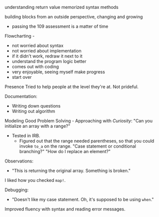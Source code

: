 understanding return value
memorized syntax
methods

building blocks
from an outside perspective, changing and growing
 - passing the 109 assessment is a matter of time

Flowcharting - 
  - not worried about syntax
  - not worried about implementation
  - if it didn't work, redraw it next to it
  - understand the program logic better
  - comes out with coding
  - very enjoyable, seeing myself make progress
  - start over

Presence
Tried to help people at the level they're at.
Not prideful.


Documentation:
- Writing down questions
- Writing out algorithm

Modeling Good Problem Solving - Approaching with _Curiosity_:
"Can you initialize an array with a range?"
- Tested in IRB.
  - Figured out that the range needed parentheses, so that you could invoke `to_a` on the range.
"Case statement or conditional branching?"
"How do I replace an element?"


Observations:
- "This is returning the original array. Something is broken."

I liked how you checked `map!`.


Debugging:
- "Doesn't like my case statement. Oh, it's supposed to be using `when`."


Improved fluency with syntax and reading error messages.